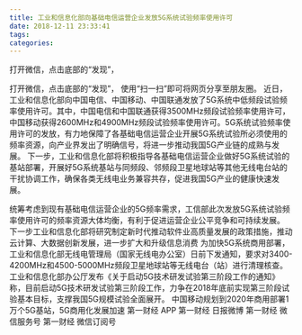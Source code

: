 ```yaml
---
title: 工业和信息化部向基础电信运营企业发放5G系统试验频率使用许可
date: 2018-12-11 23:33:41
tags: 
categories: 
---
```

打开微信，点击底部的“发现”，
<!-- more -->
打开微信，点击底部的“发现”，
使用“扫一扫”即可将网页分享至朋友圈。
近日，工业和信息化部向中国电信、中国移动、中国联通发放了5G系统中低频段试验频率使用许可。其中，中国电信和中国联通获得3500MHz频段试验频率使用许可，中国移动获得2600MHz和4900MHz频段试验频率使用许可。5G系统试验频率使用许可的发放，有力地保障了各基础电信运营企业开展5G系统试验所必须使用的频率资源，向产业界发出了明确信号，将进一步推动我国5G产业链的成熟与发展。
下一步，工业和信息化部将积极指导各基础电信运营企业做好5G系统试验的基站部署，开展好5G系统基站与同频段、邻频段卫星地球站等其他无线电台站的干扰协调工作，确保各类无线电业务兼容共存，促进我国5G产业的健康快速发展。
 
 
统筹考虑到现有基础电信运营企业的5G频率需求，工信部此次发放5G系统试验频率使用许可的频率资源大体均衡，有利于促进运营企业公平竞争和可持续发展。
下一步工业和信息化部将研究制定新时代推动软件业高质量发展的政策措施，推动云计算、大数据创新发展，进一步扩大和升级信息消费
为加快5G系统商用部署，工业和信息化部无线电管理局（国家无线电办公室）日前下发通知，要求对3400-4200MHz和4500-5000MHz频段卫星地球站等无线电台（站）进行清理核查。
工业和信息化部办公厅发布《关于启动5G技术研发试验第三阶段工作的通知》称，目前启动5G技术研发试验第三阶段工作，力争在2018年底前实现第三阶段试验基本目标，支撑我国5G规模试验全面展开。
中国移动规划到2020年商用部署1万个5G基站，5G商用化发展加速
第一财经
APP
第一财经
日报微博
第一财经
微信服务号
第一财经
微信订阅号
